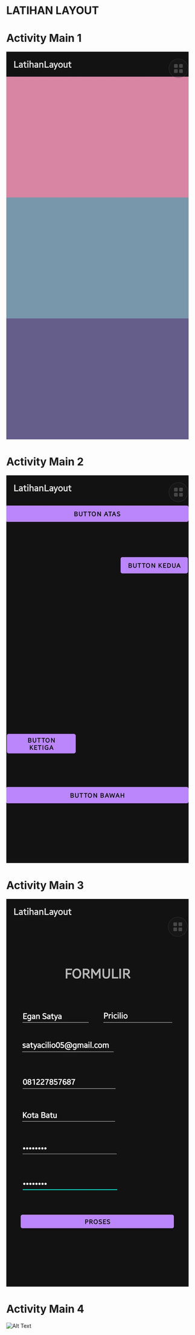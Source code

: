 # LATIHAN LAYOUT
# Activity Main 1
![Alt Text](https://github.com/EganSatya18/LatihanLayout/blob/master/Activity%20Main%201.jpeg)
# Activity Main 2
![Alt Text](https://github.com/EganSatya18/LatihanLayout/blob/master/Activity%20Main%202.jpeg)
# Activity Main 3
![Alt Text](https://github.com/EganSatya18/LatihanLayout/blob/master/Activity%20Main%203.jpeg)
# Activity Main 4
![Alt Text]()

